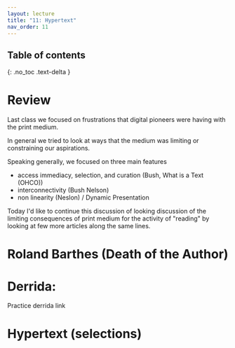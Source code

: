 ```yaml
---
layout: lecture
title: "11: Hypertext"
nav_order: 11
---
```


## Table of contents
{: .no_toc .text-delta } 
# Review 

Last class we focused on frustrations that digital pioneers were having with the print medium. 

In general we tried to look at ways that the medium was limiting or constraining our aspirations. 

Speaking generally, we focused on three main features

* access immediacy, selection, and curation (Bush, What is a Text (OHCO))
* interconnectivity (Bush Nelson)
* non linearity (Neslon) / Dynamic Presentation

Today I'd like to continue this discussion of looking discussion of the limiting consequences of print medium for the activity of "reading" by looking at few more articles along the same lines. 

# Roland Barthes (Death of the Author)

# Derrida:

 Practice derrida link

 
# Hypertext (selections)

